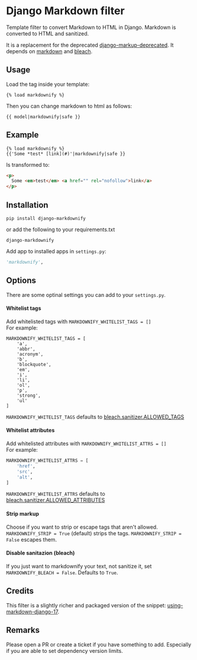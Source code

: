 # Django Markdown filter

Template filter to convert Markdown to HTML in Django.
Markdown is converted to HTML and sanitized.

It is a replacement for the deprecated [django-markup-deprecated](https://pypi.python.org/pypi/django-markup-deprecated).  It depends on [markdown](https://pypi.python.org/pypi/Markdown) and [bleach](https://pypi.python.org/pypi/bleach).

## Usage

Load the tag inside your template:

```
{% load markdownify %}
```

Then you can change markdown to html as follows:

```
{{ model|markdownify|safe }}
```

## Example

```
{% load markdownify %}
{{'Some *test* [link](#)'|markdownify|safe }}
```

Is transformed to:

```html
<p>
  Some <em>test</em> <a href="" rel="nofollow">link</a>
</p>
```


## Installation

```
pip install django-markdownify
```

or add the following to your requirements.txt

```
django-markdownify
```

Add app to installed apps in `settings.py`:

```python
'markdownify',
```

## Options
There are some optinal settings you can add to your `settings.py`.

#### Whitelist tags
Add whitelisted tags with `MARKDOWNIFY_WHITELIST_TAGS = []`  
For example:

```
MARKDOWNIFY_WHITELIST_TAGS = [
    'a',
    'abbr',
    'acronym',
    'b',
    'blockquote',
    'em',
    'i',
    'li',
    'ol',
    'p',
    'strong',
    'ul'
]
```  
`MARKDOWNIFY_WHITELIST_TAGS` defaults to [bleach.sanitizer.ALLOWED_TAGS](https://bleach.readthedocs.io/en/latest/clean.html#allowed-tags-tags)

#### Whitelist attributes
Add whitelisted attributes with `MARKDOWNIFY_WHITELIST_ATTRS = []`  
For example:
```python
MARKDOWNIFY_WHITELIST_ATTRS = [
    'href',
    'src',
    'alt',
]
```
`MARKDOWNIFY_WHITELIST_ATTRS` defaults to [bleach.sanitizer.ALLOWED_ATTRIBUTES](https://bleach.readthedocs.io/en/latest/clean.html#allowed-attributes-attributes)

#### Strip markup
Choose if you want to strip or escape tags that aren't allowed.  
`MARKDOWNIFY_STRIP = True` (default) strips the tags.
`MARKDOWNIFY_STRIP = False` escapes them.

#### Disable sanitazion (bleach)
If you just want to markdownify your text, not sanitize it, set `MARKDOWNIFY_BLEACH = False`. Defaults to `True`.

## Credits

This filter is a slightly richer and packaged version of the snippet: [using-markdown-django-17](http://www.jw.pe/blog/post/using-markdown-django-17/).

## Remarks

Please open a PR or create a ticket if you have something to add.
Especially if you are able to set dependency version limits.
